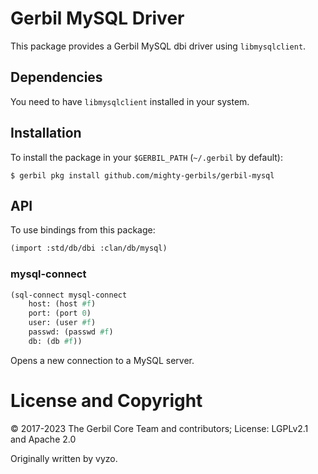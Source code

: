 # Gerbil MySQL Driver

This package provides a Gerbil MySQL dbi driver using `libmysqlclient`.

## Dependencies

You need to have `libmysqlclient` installed in your system.

## Installation

To install the package in your `$GERBIL_PATH` (`~/.gerbil` by default):
```shell
$ gerbil pkg install github.com/mighty-gerbils/gerbil-mysql
```

## API
To use bindings from this package:
```scheme
(import :std/db/dbi :clan/db/mysql)
```

### mysql-connect
```scheme
(sql-connect mysql-connect
    host: (host #f)
    port: (port 0)
    user: (user #f)
    passwd: (passwd #f)
    db: (db #f))
```

Opens a new connection to a MySQL server.

# License and Copyright

© 2017-2023 The Gerbil Core Team and contributors; License: LGPLv2.1 and Apache 2.0

Originally written by vyzo.
